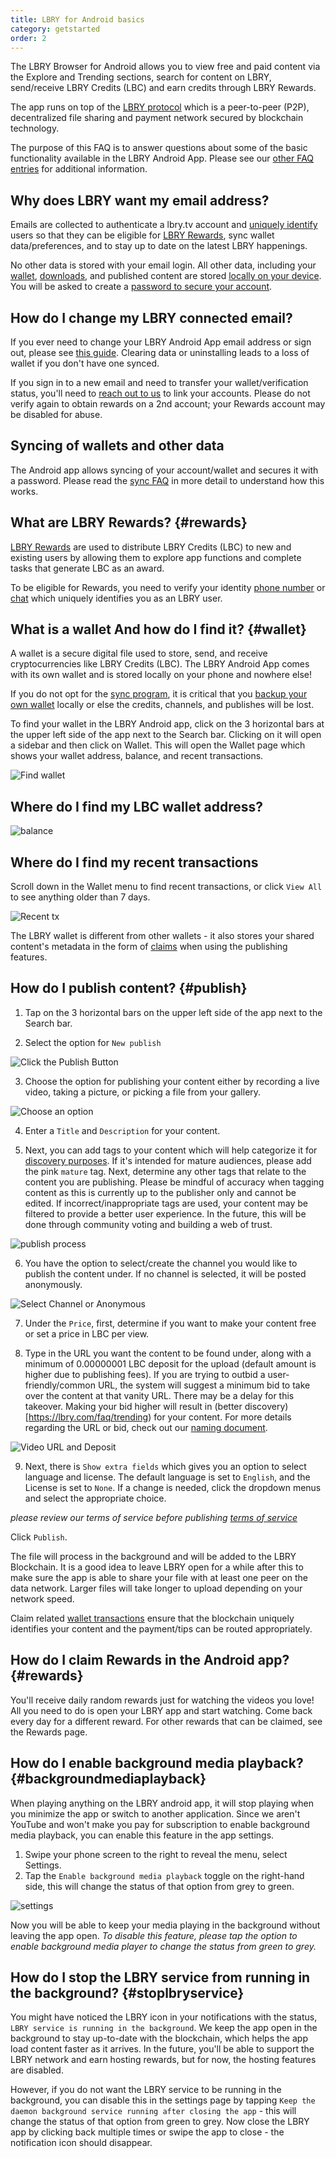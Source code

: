 ```yaml
---
title: LBRY for Android basics
category: getstarted
order: 2
---
```


The LBRY Browser for Android allows you to view free and paid content via the Explore and Trending sections, search for content on LBRY,  send/receive LBRY Credits (LBC) and earn credits through LBRY Rewards.

The app runs on top of the [LBRY protocol](/faq/what-is-lbry) which is a peer-to-peer (P2P), decentralized file sharing and payment network secured by blockchain technology.

The purpose of this FAQ is to answer questions about some of the basic functionality available in the LBRY Android App. Please see our [other FAQ entries](/faq) for additional information.

## Why does LBRY want my email address?

Emails are collected to authenticate a lbry.tv account and [uniquely identify](/faq/phone) users so that they can be eligible for [LBRY Rewards](#rewards), sync wallet data/preferences, and to stay up to date on the latest LBRY happenings.

No other data is stored with your email login. All other data, including your [wallet](#wallet), [downloads](#data), and published content are stored [locally on your device](/faq/lbry-directories#android).  You will be asked to create a [password to secure your account](/faq/account_sync).

## How do I change my LBRY connected email?

If you ever need to change your LBRY Android App email address or sign out, please see [this guide](/faq/how-to-change-email#android). Clearing data or uninstalling leads to a loss of wallet if you don't have one synced.

If you sign in to a new email and need to transfer your wallet/verification status, you'll need to [reach out to us](mailto:help@lbry.com) to link your accounts. Please do not verify again to obtain rewards on a 2nd account; your Rewards account may be disabled for abuse.

## Syncing of wallets and other data

The Android app allows syncing of your account/wallet and secures it with a password. Please read the [sync FAQ](/faq/account_sync) in more detail to understand how this works.

## What are LBRY Rewards? {#rewards}

[LBRY Rewards](/faq/rewards) are used to distribute LBRY Credits (LBC) to new and existing users by allowing them to explore app functions and complete tasks that generate LBC as an award.

To be eligible for Rewards, you need to verify your identity [phone number](/faq/phone) or [chat](https://chat.lbry.com) which uniquely identifies you as an LBRY user.

## What is a wallet And how do I find it? {#wallet}

A wallet is a secure digital file used to store, send, and receive cryptocurrencies like LBRY Credits (LBC).
The LBRY Android App comes with its own wallet and is stored locally on your phone and nowhere else!

If you do not opt for the [sync program](/faq/account_sync), it is critical that you [backup your own wallet](/faq/how-to-backup-wallet#android) locally or else the credits, channels, and publishes will be lost.

To find your wallet in the LBRY Android app, click on the 3 horizontal bars at the upper left side of the app next to the Search bar. Clicking on it will open a sidebar and then click on Wallet. This will open the Wallet page which shows your wallet address, balance, and recent transactions.

![Find wallet](https://spee.ch/f/wallet-option.jpg)

## Where do I find my LBC wallet address?

![balance](https://spee.ch/e7f125b643e30f8bac2d8c4657bc14874a60e25e/WALLETADD1.jpg)

## Where do I find my recent transactions
Scroll down in the Wallet menu to find recent transactions, or click `View All` to see anything older than 7 days.

![Recent tx](https://spee.ch/daa89fcca6411ad2505cdc6e092fcaf4f22f4802/recent1.jpg)

The LBRY wallet is different from other wallets - it also stores your shared content's metadata in the form of [claims](/faq/naming) when using the publishing features.

## How do I publish content? {#publish}

1. Tap on the 3 horizontal bars on the upper left side of the app next to the Search bar.

2. Select the option for `New publish`

![Click the Publish Button](https://spee.ch/d/publish-button.png)

3. Choose the option for publishing your content either by recording a live video, taking a picture, or picking a file from your gallery.

![Choose an option](https://spee.ch/4/chooses.png)

4. Enter a `Title` and `Description` for your content.

5. Next, you can add tags to your content which will help categorize it for [discovery purposes](https://lbry.com/faq/trending). If it's intended for mature audiences, please add the pink `mature` tag. Next, determine any other tags that relate to the content you are publishing. Please be mindful of accuracy when tagging content as this is currently up to the publisher only and cannot be edited. If incorrect/inappropriate tags are used, your content may be filtered to provide a better user experience. In the future, this will be done through community voting and building a web of trust.

![publish process](https://spee.ch/1/pub4.png)

6. You have the option to select/create the channel you would like to publish the content under. If no channel is selected, it will be posted anonymously.

![Select Channel or Anonymous](https://spee.ch/c/chan-anonym.png)

7. Under the `Price`, first, determine if you want to make your content free or set a price in LBC per view.

8. Type in the URL you want the content to be found under, along with a minimum of 0.00000001 LBC deposit for the upload (default amount is higher due to publishing fees). If you are trying to outbid a user-friendly/common URL, the system will suggest a minimum bid to take over the content at that vanity URL. There may be a delay for this takeover. Making your bid higher will result in (better discovery)[https://lbry.com/faq/trending) for your content. For more details regarding the URL or bid, check out our [naming document](/faq/naming).

![Video URL and Deposit](https://spee.ch/8/video-url.png)

9. Next, there is `Show extra fields` which gives you an option to select language and license. The default language is set to `English`, and the License is set to `None`.  If a change is needed, click the dropdown menus and select the appropriate choice.

*please review our terms of service before publishing [terms of service](/termsofservice)*

Click `Publish`.

The file will process in the background and will be added to the LBRY Blockchain. It is a good idea to leave LBRY open for a while after this to make sure the app is able to share your file with at least one peer on the data network. Larger files will take longer to upload depending on your network speed.


Claim related [wallet transactions](/faq/transaction-types) ensure that the blockchain uniquely identifies your content and the payment/tips can be routed appropriately.

## How do I claim Rewards in the Android app? {#rewards}

You'll receive daily random rewards just for watching the videos you love! All you need to do is open your LBRY app and start watching. Come back every day for a different reward. For other rewards that can be claimed, see the Rewards page.

## How do I enable background media playback? {#backgroundmediaplayback}

When playing anything on the LBRY android app, it will stop playing when you minimize the app or switch to another application. Since we aren't YouTube and won't make you pay for subscription to enable background media playback, you can enable this feature in the app settings.

1. Swipe your phone screen to the right to reveal the menu, select Settings.
2. Tap the `Enable background media playback` toggle on the right-hand side, this will change the status of that option from grey to green.

![settings](https://spee.ch/6169bbad4908bee2378f09a7ea048b981a79ebe5/enable.jpg)

Now you will be able to keep your media playing in the background without leaving the app open.
*To disable this feature, please tap the option to enable background media player to change the status from green to grey.*

## How do I stop the LBRY service from running in the background? {#stoplbryservice}

You might have noticed the LBRY icon in your notifications with the status, `LBRY service is running in the background`. We keep the app open in the background to stay up-to-date with the blockchain, which helps the app load content faster as it arrives. In the future, you'll be able to support the LBRY network and earn hosting rewards, but for now, the hosting features are disabled.

However, if you do not want the LBRY service to be running in the background, you can disable this in the settings page by tapping `Keep the daemon background service running after closing the app` - this will change the status of that option from green to grey. Now close the LBRY app by clicking back multiple times or swipe the app to close - the notification icon should disappear.
